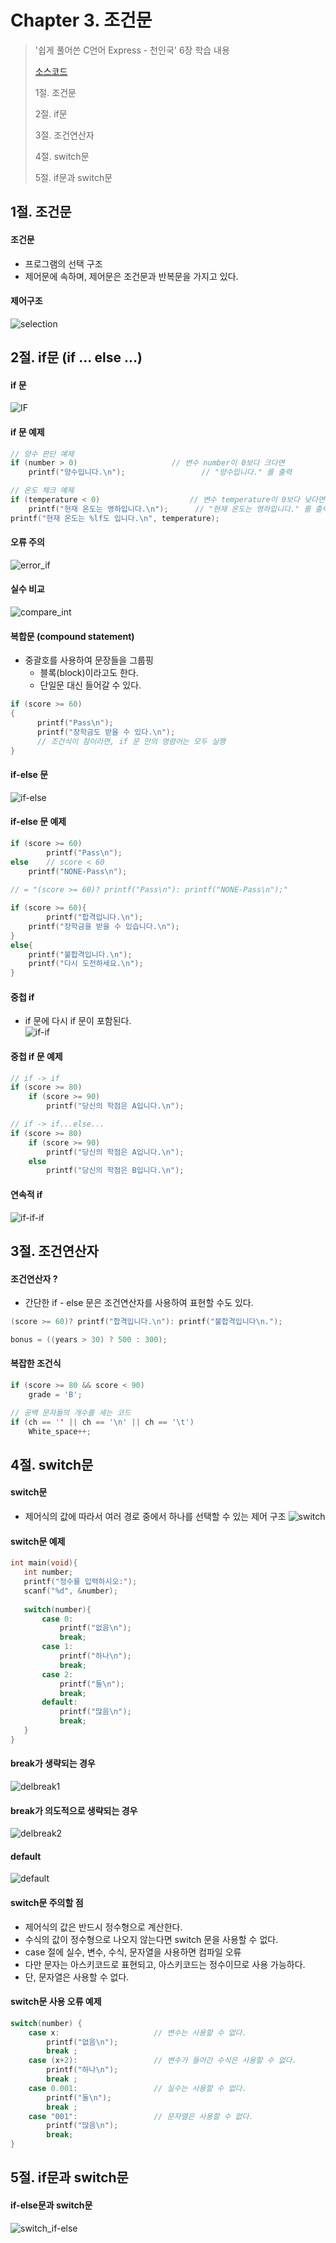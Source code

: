 #  Chapter 3. 조건문       
> '쉽게 풀어쓴 C언어 Express - 천인국' 6장 학습 내용
>
> [소스코드](https://github.com/BangYunseo/Express-C/tree/main/ch3_%EC%A1%B0%EA%B1%B4%EB%AC%B8)
> 
> 1절. 조건문
> 
> 2절. if문
>
> 3절. 조건연산자
>
> 4절. switch문
>
> 5절. if문과 switch문
## 1절. 조건문
#### 조건문
* 프로그램의 선택 구조
* 제어문에 속하며, 제어문은 조건문과 반복문을 가지고 있다.
      
#### 제어구조

![selection](https://github.com/BangYunseo/TIL/blob/main/Language/C/Image/ch3/selection.PNG)

## 2절. if문 (if ... else ...)
#### if 문

![IF](https://github.com/BangYunseo/TIL/blob/main/Language/C/Image/ch3/IF.PNG)   

#### if 문 예제

```C
// 양수 판단 예제
if (number > 0)						// 변수 number이 0보다 크다면
	printf("양수입니다.\n");		    		// "양수입니다." 를 출력
```

```C
// 온도 체크 예제
if (temperature < 0)					// 변수 temperature이 0보다 낮다면
	printf("현재 온도는 영하입니다.\n");		// "현재 온도는 영하입니다." 를 출력한다.
printf("현재 온도는 %lf도 입니다.\n", temperature); 
```

#### 오류 주의

![error_if](https://github.com/BangYunseo/TIL/blob/main/Language/C/Image/ch3/error_if.PNG)   

#### 실수 비교

![compare_int](https://github.com/BangYunseo/TIL/blob/main/Language/C/Image/ch3/compare_int.PNG)   

#### 복합문 (compound statement)
* 중괄호를 사용하여 문장들을 그룹핑
   * 블록(block)이라고도 한다.
   * 단일문 대신 들어갈 수 있다.

```C
if (score >= 60)
{
      printf("Pass\n");
      printf("장학금도 받을 수 있다.\n");
      // 조건식이 참이라면, if 문 안의 명령어는 모두 실행
}
``` 
  
#### if-else 문

![if-else](https://github.com/BangYunseo/TIL/blob/main/Language/C/Image/ch3/ifelse.PNG)

#### if-else 문 예제

```C
if (score >= 60)
      	printf("Pass\n");
else	// score < 60
	printf("NONE-Pass\n");
	
// = "(score >= 60)? printf("Pass\n"): printf("NONE-Pass\n");" 
``` 
```C
if (score >= 60){
      	printf("합격입니다.\n");
	printf("장학금을 받을 수 있습니다.\n");
}
else{
	printf("불합격입니다.\n");
	printf("다시 도전하세요.\n");
}
```
#### 중첩 if
* if 문에 다시 if 문이 포함된다.   
![if-if](https://github.com/BangYunseo/TIL/blob/main/Language/C/Image/ch3/ifif.PNG)

#### 중첩 if 문 예제

```C
// if -> if
if (score >= 80)
	if (score >= 90)
		printf("당신의 학점은 A입니다.\n");
```
```C
// if -> if...else...
if (score >= 80)
	if (score >= 90)
		printf("당신의 학점은 A입니다.\n");
	else
		printf("당신의 학점은 B입니다.\n");
```

#### 연속적 if

![if-if-if](https://github.com/BangYunseo/TIL/blob/main/Language/C/Image/ch3/ififif.PNG)


## 3절. 조건연산자
#### 조건연산자 ?
* 간단한 if - else 문은 조건연산자를 사용하여 표현할 수도 있다.
```C
(score >= 60)? printf("합격입니다.\n"): printf("불합격입니다\n.");
```
 ```C
bonus = ((years > 30) ? 500 : 300);
```
            
#### 복잡한 조건식
```C
if (score >= 80 && score < 90)
	grade = 'B';
```
```C
// 공백 문자들의 개수를 세는 코드
if (ch == '' || ch == '\n' || ch == '\t')
	White_space++;
```

## 4절. switch문
#### switch문 
* 제어식의 값에 따라서 여러 경로 중에서 하나를 선택할 수 있는 제어 구조 
![switch](https://github.com/BangYunseo/TIL/blob/main/Language/C/Image/ch3/switch.PNG)

#### switch문 예제 

 ```C
int main(void){ 
	int number; 
	printf("정수를 입력하시오:"); 
	scanf("%d", &number); 
	
	switch(number){
		case 0: 
			printf("없음\n"); 
			break;
		case 1: 
			printf("하나\n"); 
			break;
		case 2: 
			printf("둘\n"); 
			break;
		default: 
			printf("많음\n"); 
			break;
	} 
} 
```

#### break가 생략되는 경우   

![delbreak1](https://github.com/BangYunseo/TIL/blob/main/Language/C/Image/ch3/delbreak1.PNG)
 
#### break가 의도적으로 생략되는 경우      

![delbreak2](https://github.com/BangYunseo/TIL/blob/main/Language/C/Image/ch3/delbreak2.PNG)

#### default

![default](https://github.com/BangYunseo/TIL/blob/main/Language/C/Image/ch3/default.PNG)

#### switch문 주의할 점   
* 제어식의 값은 반드시 정수형으로 계산한다.
* 수식의 값이 정수형으로 나오지 않는다면 switch 문을 사용할 수 없다.
* case 절에 실수, 변수, 수식, 문자열을 사용하면 컴파일 오류
* 다만 문자는 아스키코드로 표현되고, 아스키코드는 정수이므로 사용 가능하다.
* 단, 문자열은 사용할 수 없다.

#### switch문 사용 오류 예제
```C
switch(number) {
	case x: 					// 변수는 사용할 수 없다.
		printf("없음\n"); 
		break ;
	case (x+2):					// 변수가 들어간 수식은 사용할 수 없다.		 
		printf("하나\n"); 
		break ;
	case 0.001:					// 실수는 사용할 수 없다. 
		printf("둘\n"); 
		break ;
	case "001":					// 문자열은 사용할 수 없다. 
		printf("많음\n"); 
		break; 
} 
```

## 5절. if문과 switch문
#### if-else문과 switch문  
            
![switch_if-else](https://github.com/BangYunseo/TIL/blob/main/Language/C/Image/ch3/switch_if-else.PNG)  

